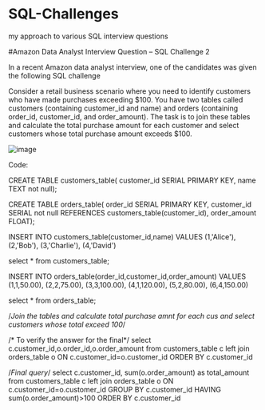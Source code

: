 # SQL-Challenges
my approach to various SQL interview questions

#Amazon Data Analyst Interview Question – SQL Challenge 2 

In a recent Amazon data analyst interview, one of the candidates was given the following SQL challenge

Consider a retail business scenario where you need to identify customers who have made purchases exceeding $100. You have two tables called customers (containing customer_id and name) and orders (containing order_id, customer_id, and order_amount). The task is to join these tables and calculate the total purchase amount for each customer and select customers whose total purchase amount exceeds $100.

![image](https://github.com/user-attachments/assets/8eaae8ee-8012-4c97-9fcc-19281a575e34)

Code:

CREATE TABLE customers_table(
customer_id SERIAL PRIMARY KEY,
name TEXT not null);

CREATE TABLE orders_table(
order_id SERIAL PRIMARY KEY,
customer_id SERIAL not null REFERENCES customers_table(customer_id),
order_amount FLOAT);

INSERT INTO customers_table(customer_id,name)
VALUES (1,'Alice'),
       (2,'Bob'),
	   (3,'Charlie'),
	   (4,'David')
	   
select * from customers_table;

INSERT INTO orders_table(order_id,customer_id,order_amount)
VALUES (1,1,50.00),
(2,2,75.00),
(3,3,100.00),
(4,1,120.00),
(5,2,80.00),
(6,4,150.00)

select * from orders_table;

/*Join the tables and calculate total purchase amnt for each cus
and select customers whose total exceed 100*/

/* To verify the answer for the final*/
select c.customer_id,o.order_id,o.order_amount
from customers_table c
left join orders_table o
ON c.customer_id=o.customer_id
ORDER BY c.customer_id

/*Final query*/
select c.customer_id,
sum(o.order_amount) as total_amount
from customers_table c
left join orders_table o
ON c.customer_id=o.customer_id
GROUP BY c.customer_id
HAVING sum(o.order_amount)>100
ORDER BY c.customer_id
